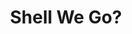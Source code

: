 ---
layout: gamepage
lang: "en"
title: "Shell We Go?"
game: "The Game"
game-description: "🐤 <b>2 - 4 player co-op!</b><br>
🐤 Solve the <b>puzzles together</b><br>
🐤 <b>Avoid the fox paw</b><br>
🐤 Escape the coup!<br>"

development: "The Development"
development-description: "🥚 Made in <b>Unreal Engine 5 blueprints</b><br>
🥚 <b><a href='https://itch.io/jam/unwrap-jam-2023' target='_blank'>2023 Unwrap Game Jam</a></b> game<br>
🥚 Theme: <b>Fragile</b><br>
🥚 Made in 2.5 days in a team of 6<br>
🥚 Puzzles designed to make <b>players interact</b><br>
<br>
<h3>What I worked on</h3>
<p>🍳​ <b>Puzzles and level design</b><br>
<p>🍳​ <b>Puzzles functionality</b><br>
<p>🍳​ <b>UI display and functionality</b>"

cover_image: "/assets/ShellWeGo/shellwego_banner.jpg"
background_image: "/assets/ShellWeGo/shellwego_background.png"
background_color: "#615aed"

gallery:
  - "/assets/ShellWeGo/1.jpg"

lang_links:
  it: "/it/projects/shellwego.html"
  en: "/en/projects/shellwego.html"

title-font: "/assets/ShellWeGo/RockSalt-Regular.ttf"
text-font: "/assets/ShellWeGo/GochiHand-Regular.ttf"
game-color: "#8C5723"
title-color: "#C45C15"
text-color: "#592405"
button1-color: "#E1D529"
button2-color: "#E1D529"
text1-color: "#9E8221"
text2-color: "#9E8221"

gamePage: "https://ary-and-navy.itch.io/shell-we-go"
download: "Download exe"
visitSite: "Open on Itch.io!"

gameName: "shellwego"

img1: "/assets/ShellWeGo/img1.png"
img2: "/assets/ShellWeGo/img2.png"
img3: "/assets/ShellWeGo/img3.png"
img4: "/assets/ShellWeGo/img4.png"

top1: "40"
left1: "310"
transform1: "6"

top2: "180"
left2: "80"
transform2: "2"

top3: "330"
left3: "290"
transform3: "-5"

top4: "500"
left4: "100"
transform4: "5"
---